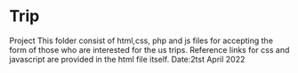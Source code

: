 # Trip
Project 
This folder consist of html,css, php and js files for accepting the form of those who are
interested for the us trips. Reference links for css and javascript are provided in the
html file itself.
Date:2tst April 2022  
    
   
            
        
      
